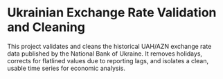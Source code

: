 # Ukrainian Exchange Rate Validation and Cleaning

This project validates and cleans the historical UAH/AZN exchange rate data published by the National Bank of Ukraine. It removes holidays, corrects for flatlined values due to reporting lags, and isolates a clean, usable time series for economic analysis.
